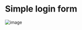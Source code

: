 # Simple login form

![image](https://github.com/deividcuello/css-login-form/assets/112868702/d63747a2-fc69-430a-822d-b30cdff16e23)

